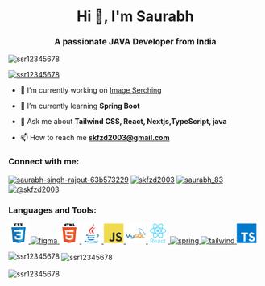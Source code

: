 <h1 align="center">Hi 👋, I'm Saurabh</h1>
<h3 align="center">A passionate JAVA Developer from India</h3>

<p align="left"> <img src="https://komarev.com/ghpvc/?username=ssr12345678&label=Profile%20views&color=0e75b6&style=flat" alt="ssr12345678" /> </p>

<p align="left"> <a href="https://github.com/ryo-ma/github-profile-trophy"><img src="https://github-profile-trophy.vercel.app/?username=ssr12345678" alt="ssr12345678" /></a> </p>

- 🔭 I’m currently working on [Image Serching](findnewimage.netlify.app)

- 🌱 I’m currently learning **Spring Boot**

- 💬 Ask me about **Tailwind CSS, React, Nextjs,TypeScript, java**

- 📫 How to reach me **skfzd2003@gmail.com**

<h3 align="left">Connect with me:</h3>
<p align="left">
<a href="https://linkedin.com/in/saurabh-singh-rajput-63b573229" target="blank"><img align="center" src="https://raw.githubusercontent.com/rahuldkjain/github-profile-readme-generator/master/src/images/icons/Social/linked-in-alt.svg" alt="saurabh-singh-rajput-63b573229" height="30" width="40" /></a>
<a href="https://www.hackerrank.com/skfzd2003" target="blank"><img align="center" src="https://raw.githubusercontent.com/rahuldkjain/github-profile-readme-generator/master/src/images/icons/Social/hackerrank.svg" alt="skfzd2003" height="30" width="40" /></a>
<a href="https://www.leetcode.com/saurabh_83" target="blank"><img align="center" src="https://raw.githubusercontent.com/rahuldkjain/github-profile-readme-generator/master/src/images/icons/Social/leet-code.svg" alt="saurabh_83" height="30" width="40" /></a>
<a href="https://www.hackerearth.com/@skfzd2003" target="blank"><img align="center" src="https://raw.githubusercontent.com/rahuldkjain/github-profile-readme-generator/master/src/images/icons/Social/hackerearth.svg" alt="@skfzd2003" height="30" width="40" /></a>
</p>

<h3 align="left">Languages and Tools:</h3>
<p align="left"> <a href="https://www.w3schools.com/css/" target="_blank" rel="noreferrer"> <img src="https://raw.githubusercontent.com/devicons/devicon/master/icons/css3/css3-original-wordmark.svg" alt="css3" width="40" height="40"/> </a> <a href="https://www.figma.com/" target="_blank" rel="noreferrer"> <img src="https://www.vectorlogo.zone/logos/figma/figma-icon.svg" alt="figma" width="40" height="40"/> </a> <a href="https://www.w3.org/html/" target="_blank" rel="noreferrer"> <img src="https://raw.githubusercontent.com/devicons/devicon/master/icons/html5/html5-original-wordmark.svg" alt="html5" width="40" height="40"/> </a> <a href="https://www.java.com" target="_blank" rel="noreferrer"> <img src="https://raw.githubusercontent.com/devicons/devicon/master/icons/java/java-original.svg" alt="java" width="40" height="40"/> </a> <a href="https://developer.mozilla.org/en-US/docs/Web/JavaScript" target="_blank" rel="noreferrer"> <img src="https://raw.githubusercontent.com/devicons/devicon/master/icons/javascript/javascript-original.svg" alt="javascript" width="40" height="40"/> </a> <a href="https://www.mysql.com/" target="_blank" rel="noreferrer"> <img src="https://raw.githubusercontent.com/devicons/devicon/master/icons/mysql/mysql-original-wordmark.svg" alt="mysql" width="40" height="40"/> </a> <a href="https://reactjs.org/" target="_blank" rel="noreferrer"> <img src="https://raw.githubusercontent.com/devicons/devicon/master/icons/react/react-original-wordmark.svg" alt="react" width="40" height="40"/> </a> <a href="https://spring.io/" target="_blank" rel="noreferrer"> <img src="https://www.vectorlogo.zone/logos/springio/springio-icon.svg" alt="spring" width="40" height="40"/> </a> <a href="https://tailwindcss.com/" target="_blank" rel="noreferrer"> <img src="https://www.vectorlogo.zone/logos/tailwindcss/tailwindcss-icon.svg" alt="tailwind" width="40" height="40"/> </a> <a href="https://www.typescriptlang.org/" target="_blank" rel="noreferrer"> <img src="https://raw.githubusercontent.com/devicons/devicon/master/icons/typescript/typescript-original.svg" alt="typescript" width="40" height="40"/> </a> </p>

<p><img align="left" src="https://github-readme-stats.vercel.app/api/top-langs?username=ssr12345678&show_icons=true&locale=en&layout=compact" alt="ssr12345678" /></p>

<p>&nbsp;<img align="center" src="https://github-readme-stats.vercel.app/api?username=ssr12345678&show_icons=true&locale=en" alt="ssr12345678" /></p>

<p><img align="center" src="https://github-readme-streak-stats.herokuapp.com/?user=ssr12345678&" alt="ssr12345678" /></p>
